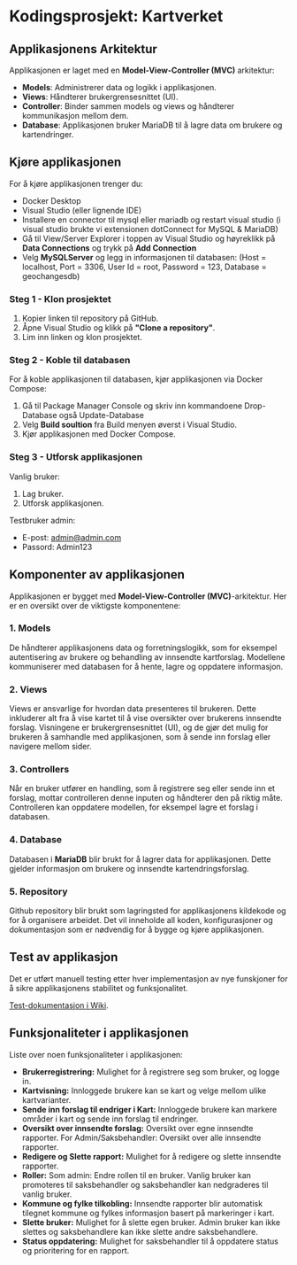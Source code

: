 # Kodingsprosjekt: Kartverket

## Applikasjonens Arkitektur
Applikasjonen er laget med en **Model-View-Controller (MVC)** arkitektur:
- **Models**: Administrerer data og logikk i applikasjonen.
- **Views**: Håndterer brukergrensesnittet (UI).
- **Controller**: Binder sammen models og views og håndterer kommunikasjon mellom dem.
- **Database**: Applikasjonen bruker MariaDB til å lagre data om brukere og kartendringer.

## Kjøre applikasjonen
For å kjøre applikasjonen trenger du:
- Docker Desktop
- Visual Studio (eller lignende IDE)
- Installere en connector til mysql eller mariadb og restart visual studio (i visual studio brukte vi extensionen dotConnect for MySQL & MariaDB)
- Gå til View/Server Explorer i toppen av Visual Studio og høyreklikk på **Data Connections** og trykk på **Add Connection**
- Velg **MySQLServer** og legg in informasjonen til databasen: (Host = localhost, Port = 3306, User Id = root, Password = 123, Database = geochangesdb)

### Steg 1 - Klon prosjektet
1. Kopier linken til repository på GitHub.
2. Åpne Visual Studio og klikk på **"Clone a repository"**.
3. Lim inn linken og klon prosjektet.

### Steg 2 - Koble til databasen
For å koble applikasjonen til databasen, kjør applikasjonen via Docker Compose:
1. Gå til Package Manager Console og skriv inn kommandoene Drop-Database også Update-Database
2. Velg **Build soultion** fra Build menyen øverst i Visual Studio. 
3. Kjør applikasjonen med Docker Compose.

### Steg 3 - Utforsk applikasjonen
Vanlig bruker:
1. Lag bruker.
2. Utforsk applikasjonen.

Testbruker admin:
- E-post: admin@admin.com
- Passord: Admin123


## Komponenter av applikasjonen
Applikasjonen er bygget med **Model-View-Controller (MVC)**-arkitektur. Her er en oversikt over de viktigste komponentene:

### 1. **Models**
 De håndterer applikasjonens data og forretningslogikk, som for eksempel autentisering av brukere og behandling av innsendte kartforslag. Modellene kommuniserer med databasen for å hente, lagre og oppdatere informasjon.
   
### 2. **Views**
Views er ansvarlige for hvordan data presenteres til brukeren. Dette inkluderer alt fra å vise kartet til å vise oversikter over brukerens innsendte forslag. Visningene er brukergrensesnittet (UI), og de gjør det mulig for brukeren å samhandle med applikasjonen, som å sende inn forslag eller navigere mellom sider. 

### 3. **Controllers**
Når en bruker utfører en handling, som å registrere seg eller sende inn et forslag, mottar controlleren denne inputen og håndterer den på riktig måte. Controlleren kan oppdatere modellen, for eksempel lagre et forslag i databasen.

### 4. **Database**
Databasen i **MariaDB** blir brukt for å lagrer data for applikasjonen. Dette gjelder informasjon om brukere og innsendte kartendringsforslag.

### 5. **Repository**
Github repository blir brukt som lagringsted for applikasjonens kildekode og for å organisere arbeidet. Det vil inneholde all koden, konfigurasjoner og dokumentasjon som er nødvendig for å bygge og kjøre applikasjonen. 

## Test av applikasjon
Det er utført manuell testing etter hver implementasjon av nye funskjoner for å sikre applikasjonens stabilitet og funksjonalitet.


[Test-dokumentasjon i Wiki](https://github.com/Nyborg9/KodingsProsjekt/wiki/Test-av-applikasjon).


## Funksjonaliteter i applikasjonen
Liste over noen funksjonaliteter i applikasjonen:
- **Brukerregistrering:** Mulighet for å registrere seg som bruker, og logge in.
- **Kartvisning:** Innloggede brukere kan se kart og velge mellom ulike kartvarianter.
- **Sende inn forslag til endriger i Kart:** Innloggede brukere kan markere områder i kart og sende inn forslag til endringer.
- **Oversikt over innsendte forslag:** Oversikt over egne innsendte rapporter. For Admin/Saksbehandler: Oversikt over alle innsendte rapporter. 
- **Redigere og Slette rapport:** Mulighet for å redigere og slette innsendte rapporter.
- **Roller:** Som admin: Endre rollen til en bruker. Vanlig bruker kan promoteres til saksbehandler og saksbehandler kan nedgraderes til vanlig bruker. 
- **Kommune og fylke tilkobling:** Innsendte rapporter blir automatisk tilegnet kommune og fylkes informasjon basert på markeringer i kart. 
- **Slette bruker:** Mulighet for å slette egen bruker. Admin bruker kan ikke slettes og saksbehandlere kan ikke slette andre saksbehandlere. 
- **Status oppdatering:** Mulighet for saksbehandler til å oppdatere status og prioritering for en rapport. 